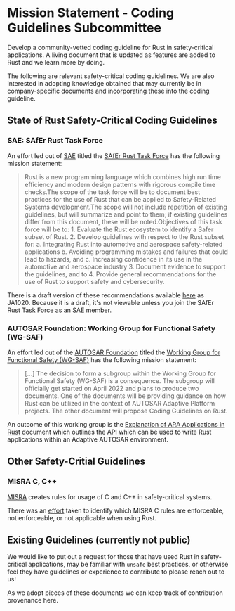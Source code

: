 # Mission Statement - Coding Guidelines Subcommittee 

Develop a community-vetted coding guideline for Rust in safety-critical applications. A living document that is updated as features are added to Rust and we learn more by doing.

The following are relevant safety-critical coding guidelines. We are also interested in adopting knowledge obtained that may currently be in company-specific documents and incorporating these into the coding guideline.

## State of Rust Safety-Critical Coding Guidelines

### SAE: SAfEr Rust Task Force

An effort led out of [SAE](https://www.sae.org/) titled the [SAfEr Rust Task Force](https://standardsworks.sae.org/standards-committees/safer-rust-task-force) has the following mission statement:

> Rust is a new programming language which combines high run time efficiency and modern design patterns with rigorous compile time checks.The scope of the task force will be to document best practices for the use of Rust that can be applied to Safety-Related Systems development.The scope will not include repetition of existing guidelines, but will summarize and point to them; if existing guidelines differ from this document, these will be noted.Objectives of this task force will be to: 1. Evaluate the Rust ecosystem to identify a Safer subset of Rust. 2. Develop guidelines with respect to the Rust subset for: a. Integrating Rust into automotive and aerospace safety-related applications b. Avoiding programming mistakes and failures that could lead to hazards, and c. Increasing confidence in its use in the automotive and aerospace industry 3. Document evidence to support the guidelines, and to 4. Provide general recommendations for the use of Rust to support safety and cybersecurity.

There is a draft version of these recommendations available [here](https://www.sae.org/standards/content/ja1020/) as JA1020. Because it is a draft, it's not viewable unless you join the SAfEr Rust Task Force as an SAE member.

### AUTOSAR Foundation: Working Group for Functional Safety (WG-SAF)

An effort led out of the [AUTOSAR Foundation](https://www.autosar.org/) titled the [Working Group for Functional Safety (WG-SAF)](https://www.autosar.org/news-events/detail?tx_news_pi1%5Baction%5D=detail&tx_news_pi1%5Bcontroller%5D=News&tx_news_pi1%5Bnews%5D=139&cHash=b332c8babc7aad27723ab939f9723fc6) has the following mission statement:

> [...] The decision to form a subgroup within the Working Group for Functional Safety (WG-SAF) is a consequence. The subgroup will officially get started on April 2022 and plans to produce two documents. One of the documents will be providing guidance on how Rust can be utilized in the context of AUTOSAR Adaptive Platform projects. The other document will propose Coding Guidelines on Rust.

An outcome of this working group is the [Explanation of ARA Applications in Rust](https://www.autosar.org/fileadmin/standards/R23-11/AP/AUTOSAR_AP_EXP_ARARustApplications.pdf) document which outlines the API which can be used to write Rust applications within an Adaptive AUTOSAR environment.

## Other Safety-Critial Guidelines

### MISRA C, C++

[MISRA](https://misra.org.uk/) creates rules for usage of C and C++ in safety-critical systems.

There was an [effort](https://github.com/PolySync/misra-rust/blob/master/MISRA-Rules.md) taken to identify which MISRA C rules are enforceable, not enforceable, or not applicable when using Rust.

## Existing Guidelines (currently not public)

We would like to put out a request for those that have used Rust in safety-critical applications, may be familiar with `unsafe` best practices, or otherwise feel they have guidelines or experience to contribute to please reach out to us!

As we adopt pieces of these documents we can keep track of contribution provenance here.

